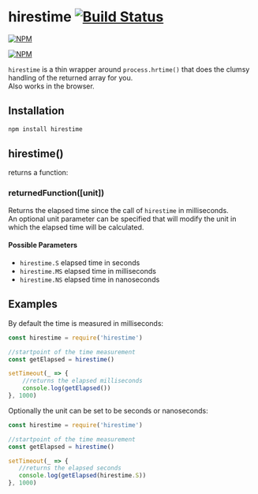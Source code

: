 # hirestime [![Build Status](https://api.travis-ci.org/seriousManual/hirestime.png)](https://travis-ci.org/seriousmanual/hirestime)

[![NPM](https://nodei.co/npm/hirestime.png)](https://nodei.co/npm/hirestime/)

[![NPM](https://nodei.co/npm-dl/hirestime.png?months=12)](https://nodei.co/npm/hirestime/)

`hirestime` is a thin wrapper around `process.hrtime()` that does the clumsy handling of the returned array for you.    
Also works in the browser.

## Installation

````bash
npm install hirestime
````

## hirestime()
returns a function:

### returnedFunction([unit])
Returns the elapsed time since the call of `hirestime` in milliseconds.    
An optional unit parameter can be specified that will modify the unit in which the elapsed time will be calculated.    

#### Possible Parameters

* `hirestime.S` elapsed time in seconds
* `hirestime.MS` elapsed time in milliseconds
* `hirestime.NS` elapsed time in nanoseconds

## Examples

By default the time is measured in milliseconds:
````javascript
const hirestime = require('hirestime')

//startpoint of the time measurement
const getElapsed = hirestime()

setTimeout(_ => {
    //returns the elapsed milliseconds
    console.log(getElapsed())
}, 1000)
````
 
Optionally the unit can be set to be seconds or nanoseconds:
 ````javascript
const hirestime = require('hirestime')

//startpoint of the time measurement
const getElapsed = hirestime()

setTimeout(_ => {
    //returns the elapsed seconds
    console.log(getElapsed(hirestime.S))
}, 1000)
````
 
